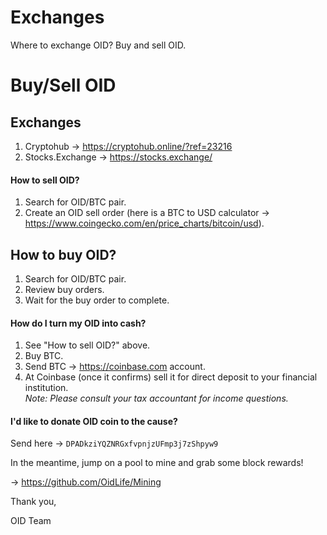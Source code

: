 # Exchanges
Where to exchange OID? Buy and sell OID.

# Buy/Sell OID

## Exchanges 
1) Cryptohub -> https://cryptohub.online/?ref=23216
2) Stocks.Exchange -> https://stocks.exchange/

#### How to sell OID?
1. Search for OID/BTC pair.  
2. Create an OID sell order (here is a BTC to USD calculator -> https://www.coingecko.com/en/price_charts/bitcoin/usd).

## How to buy OID?
1. Search for OID/BTC pair. 
2. Review buy orders. 
3. Wait for the buy order to complete. 

#### How do I turn my OID into cash?
1. See "How to sell OID?" above.
2. Buy BTC.  
3. Send BTC -> https://coinbase.com account.
4. At Coinbase (once it confirms) sell it for direct deposit to your financial institution.  
*Note: Please consult your tax accountant for income questions.*

#### I'd like to donate OID coin to the cause?
Send here -> `DPADkziYQZNRGxfvpnjzUFmp3j7zShpyw9`

In the meantime, jump on a pool to mine and grab some block rewards!

-> https://github.com/OidLife/Mining

Thank you,

OID Team





